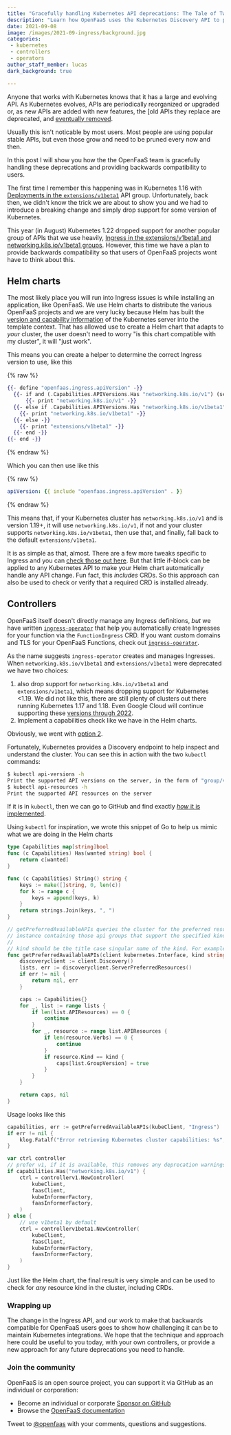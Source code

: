 ```yaml
---
title: "Gracefully handling Kubernetes API deprecations: The Tale of Two Ingresses."
description: "Learn how OpenFaaS uses the Kubernetes Discovery API to provide backwards compatibility for Ingress on all Kubernetes versions."
date: 2021-09-08
image: /images/2021-09-ingress/background.jpg
categories:
 - kubernetes
 - controllers
 - operators
author_staff_member: lucas
dark_background: true

---
```


Anyone that works with Kubernetes knows that it has a large and evolving API. As Kubernetes evolves, APIs are periodically reorganized or upgraded or, as new APIs are added with new features, the [old APIs they replace are deprecated, and [eventually removed](https://kubernetes.io/blog/2021/07/14/upcoming-changes-in-kubernetes-1-22/#kubernetes-api-removals).

Usually this isn't noticable by most users. Most people are using popular stable APIs, but even those grow and need to be pruned every now and then.

In this post I will show you how the the OpenFaaS team is gracefully handling these deprecations and providing backwards compatibility to users.

The first time I remember this happening was in Kubernetes 1.16 with [Deployments in the `extensions/v1beta1`](https://kubernetes.io/blog/2019/07/18/api-deprecations-in-1-16/) API group. Unfortunately, back then, we didn't know the trick we are about to show you and we had to introduce a breaking change and simply drop support for some version of Kubernetes.

This year (in August) Kubernetes 1.22 dropped support for another popular group of APIs that we use heavily, [Ingress in the extensions/v1beta1 and networking.k8s.io/v1beta1 groups](https://kubernetes.io/blog/2021/07/14/upcoming-changes-in-kubernetes-1-22/). However, this time we have a plan to provide backwards compatibility so that users of OpenFaaS projects wont have to think about this.

## Helm charts

The most likely place you will run into Ingress issues is while installing an application, like OpenFaaS. We use Helm charts to distribute the various OpenFaaS projects and we are very lucky because Helm has built the [version and capability information](https://helm.sh/docs/chart_template_guide/builtin_objects/) of the Kubernetes server into the template context. That has allowed use to create a Helm chart that adapts to _your_ cluster, the user doesn't need to worry "is this chart compatible with my cluster", it will "just work".

This means you can create a helper to determine the correct Ingress version to use, like this

{% raw %}
```handlebars
{{- define "openfaas.ingress.apiVersion" -}}
  {{- if and (.Capabilities.APIVersions.Has "networking.k8s.io/v1") (semverCompare ">= 1.19.x" .Capabilities.KubeVersion.Version -}}
      {{- print "networking.k8s.io/v1" -}}
  {{- else if .Capabilities.APIVersions.Has "networking.k8s.io/v1beta1" -}}
    {{- print "networking.k8s.io/v1beta1" -}}
  {{- else -}}
    {{- print "extensions/v1beta1" -}}
  {{- end -}}
{{- end -}}
```
{% endraw %}

Which you can then use like this

{% raw %}
```yaml
apiVersion: {{ include "openfaas.ingress.apiVersion" . }}
```
{% endraw %}

This means that, if your Kubernetes cluster has `networking.k8s.io/v1` and is version 1.19+, it will use `networking.k8s.io/v1`, if not and your cluster supports `networking.k8s.io/v1beta1`, then use that, and finally, fall back to the default `extensions/v1beta1`.

It is as simple as that, almost. There are a few more tweaks specific to Ingress and you can [check those out here](https://github.com/openfaas/faas-netes/pull/817/files). But that little if-block can be applied to any Kubernetes API to make your Helm chart automatically handle any API change. Fun fact, this _includes_ CRDs. So this approach can also be used to check or verify that a required CRD is installed already.

## Controllers

OpenFaaS itself doesn't directly manage any Ingress definitions, _but_ we have written [`ingress-operator`](https://github.com/openfaas/ingress-operator) that help you automatically create Ingresses for your function via the `FunctionIngress` CRD. If you want custom domains and TLS for your OpenFaaS Functions, check out [`ingress-operator`](https://github.com/openfaas/ingress-operator).

As the name suggests `ingress-operator` creates and manages Ingresses. When `networking.k8s.io/v1beta1` and `extensions/v1beta1` were deprecated we have two choices:

1. also drop support for `networking.k8s.io/v1beta1` and `extensions/v1beta1`, which means dropping support for Kubernetes <1.19. We did not like this, there are still plenty of clusters out there running Kubernetes 1.17 and 1.18. Even Google Cloud will continue supporting these [versions through 2022](https://cloud.google.com/kubernetes-engine/docs/release-schedule).
2. Implement a capabilities check like we have in the Helm charts.

Obviously, we went with [option 2](https://github.com/openfaas/ingress-operator/pull/54).

Fortunately, Kubernetes provides a Discovery endpoint to help inspect and understand the cluster. You can see this in action with the two `kubectl` commands:

```sh
$ kubectl api-versions -h
Print the supported API versions on the server, in the form of "group/version"
$ kubectl api-resources -h
Print the supported API resources on the server
```

If it is in `kubectl`, then we can go to GitHub and find exactly [_how_ it is implemented](https://github.com/kubernetes/kubectl/blob/6e3acf365da52074b1be8c99ec644a57e60bfec8/pkg/cmd/apiresources/apiresources.go#L167-L197).


Using `kubectl` for inspiration, we wrote this snippet of Go to help us mimic what we are doing in the Helm charts

```go
type Capabilities map[string]bool
func (c Capabilities) Has(wanted string) bool {
	return c[wanted]
}

func (c Capabilities) String() string {
	keys := make([]string, 0, len(c))
	for k := range c {
		keys = append(keys, k)
	}
	return strings.Join(keys, ", ")
}

// getPreferredAvailableAPIs queries the cluster for the preferred resources information and returns a Capabilities
// instance containing those api groups that support the specified kind.
//
// kind should be the title case singular name of the kind. For example, "Ingress" is the kind for a resource "ingress".
func getPreferredAvailableAPIs(client kubernetes.Interface, kind string) (Capabilities, error) {
	discoveryclient := client.Discovery()
	lists, err := discoveryclient.ServerPreferredResources()
	if err != nil {
		return nil, err
	}

	caps := Capabilities{}
	for _, list := range lists {
		if len(list.APIResources) == 0 {
			continue
		}
		for _, resource := range list.APIResources {
			if len(resource.Verbs) == 0 {
				continue
			}
			if resource.Kind == kind {
				caps[list.GroupVersion] = true
			}
		}
	}

	return caps, nil
}
```

Usage looks like this

```go
capabilities, err := getPreferredAvailableAPIs(kubeClient, "Ingress")
if err != nil {
    klog.Fatalf("Error retrieving Kubernetes cluster capabilities: %s", err.Error())
}

var ctrl controller
// prefer v1, if it is available, this removes any deprecation warnings
if capabilities.Has("networking.k8s.io/v1") {
    ctrl = controllerv1.NewController(
        kubeClient,
        faasClient,
        kubeInformerFactory,
        faasInformerFactory,
    )
} else {
    // use v1beta1 by default
    ctrl = controllerv1beta1.NewController(
        kubeClient,
        faasClient,
        kubeInformerFactory,
        faasInformerFactory,
    )
}
```

Just like the Helm chart, the final result is very simple and can be used to check for _any_ resource kind in the cluster, including CRDs.

### Wrapping up

The change in the Ingress API, and our work to make that backwards compatible for OpenFaaS users goes to show how challenging it can be to maintain Kubernetes integrations. We hope that the technique and approach here could be useful to you today, with your own controllers, or provide a new approach for any future deprecations you need to handle.

### Join the community

OpenFaaS is an open source project, you can support it via GitHub as an individual or corporation:

* Become an individual or corporate [Sponsor on GitHub](https://github.com/sponsors/openfaas)
* Browse the [OpenFaaS documentation](https://docs.openfaas.com)

Tweet to [@openfaas](https://twitter.com/openfaas) with your comments, questions and suggestions.
